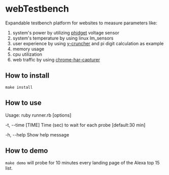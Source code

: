 # webTestbench
Expandable testbench platform for websites to measure parameters like:
1. system's power by utilizing [phidget](https://www.phidgets.com/docs/Phidget22) voltage sensor
2. system's temperature by using linux lm_sensors
3. user experience by using [y-cruncher](https://www.numberworld.org/y-cruncher/) and pi digit calculation as example
4. memory usage
5. cpu utilization
6. web traffic by using [chrome-har-capturer](https://github.com/cyrus-and/chrome-har-capturer)

## How to install
`make install`

## How to use
Usage: ruby runner.rb [options] <SiteList><br>
<p>-t, --time [TIME]                Time (sec) to wait for each probe [default:30 min]<br>
<p>-h, --help                       Show help message<br>

## How to demo
`make demo` will probe for 10 minutes every landing page of the Alexa top 15 list.
